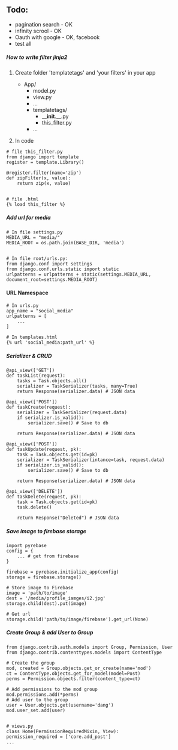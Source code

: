 
## Todo:
- pagination search - OK
- infinity scrool - OK
- Oauth with google - OK, facebook 
- test all

##### How to write filter jinja2
1. Create folder 'templatetags' and 'your filters' in your app 
    - App/
        - model.py
        - view.py
        - ...
        - templatetags/
            - ____init__.__.py
            - this_filter.py
        - ...

2. In code
```
# file this_filter.py
from django import template
register = template.Library()

@register.filter(name='zip')
def zipFilter(x, value):
    return zip(x, value)


# file .html
{% load this_filter %}
``` 


##### Add url for media
```
# In file settings.py
MEDIA_URL = "media/"
MEDIA_ROOT = os.path.join(BASE_DIR, 'media')


# In file root/urls.py:
from django.conf import settings
from django.conf.urls.static import static
urlpatterns = urlpatterns + static(settings.MEDIA_URL, document_root=settings.MEDIA_ROOT)
```


#### URL Namespace
```
# In urls.py
app_name = "social_media"
urlpatterns = [
    ...
]

# In templates.html
{% url 'social_media:path_url' %}
```

##### Serializer & CRUD
```
@api_view(['GET'])
def taskList(request):
    tasks = Task.objects.all()
    serializer = TaskSerializer(tasks, many=True)
    return Response(serializer.data) # JSON data

@api_view(['POST'])
def taskCreate(request):
    serializer = TaskSerializer(request.data)
    if serializer.is_valid():
        serializer.save() # Save to db
    
    return Response(serializer.data) # JSON data

@api_view(['POST'])
def taskUpdate(request, pk):
    task = Task.objects.get(id=pk)
    serializer = TaskSerializer(intance=task, request.data)
    if serializer.is_valid():
        serializer.save() # Save to db
    
    return Response(serializer.data) # JSON data

@api_view(['DELETE'])
def taskDelete(request, pk):
    task = Task.objects.get(id=pk)
    task.delete()
    
    return Response("Deleted") # JSON data
```


##### Save image to firebase storage
```
import pyrebase
config = {
    ... # get from firebase
}

firebase = pyrebase.initialize_app(config)
storage = firebase.storage()

# Store image to Firebase
image = 'path/to/image'
dest = '/media/profile_iamges/i2.jpg'
storage.child(dest).put(image) 

# Get url
storage.child('path/to/image/firebase').get_url(None)
```


##### Create Group & add User to Group
```
from django.contrib.auth.models import Group, Permission, User
from django.contrib.contenttypes.models import ContentType

# Create the group 
mod, created = Group.objects.get_or_create(name='mod')
ct = ContentType.objects.get_for_model(model=Post)
perms = Permission.objects.filter(content_type=ct)

# Add permissions to the mod group
mod.permissions.add(*perms)
# Add user to the group
user = User.objects.get(username='dang')
mod.user_set.add(user)


# views.py
class Home(PermissionRequiredMixin, View):
permission_required = ['core.add_post']
...
```



